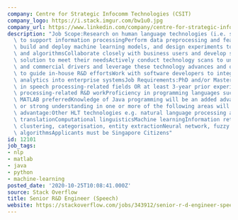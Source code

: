 ```yaml
---
company: Centre for Strategic Infocomm Technologies (CSIT)
company_logo: https://i.stack.imgur.com/bw1u0.jpg
company_url: https://www.linkedin.com/company/centre-for-strategic-infocomm-technologies
description: "Job Scope:Research on human language technologies (i.e. speech processing)\
  \ to support information processingPerform data preprocessing and feature engineering,\
  \ build and deploy machine learning models, and design experiments to evaluate techniques\
  \ and algorithmsCollaborate closely with business users and develop speech analytics\
  \ solution to meet their needsActively conduct technology scans to understand technical\
  \ and commercial drivers and leverage these technology advances and opportunities\
  \ to guide in-house R&D effortsWork with software developers to integrate speech\
  \ analytics into enterprise systemsJob Requirements:PhD and/or Master\u2019s degree\
  \ in speech processing-related fields OR at least 3-year prior experience in speech\
  \ processing-related R&D workProficiency in programming languages such as Python,\
  \ MATLAB preferredKnowledge of Java programming will be an added advantageExperience\
  \ or strong understanding in one or more of the following areas will be an added\
  \ advantage:Other HLT technologies e.g. natural language processing and machine\
  \ translationComputational linguisticsMachine learningInformation retrievalData\
  \ clustering, categorisation, entity extractionNeural network, fuzzy logic, evolutionary\
  \ algorithmsApplicants must be Singapore Citizens"
id: 12101
job_tags:
- nlp
- matlab
- java
- python
- machine-learning
posted_date: '2020-10-25T10:08:41.000Z'
source: Stack Overflow
title: Senior R&D Engineer (Speech)
website: https://stackoverflow.com/jobs/343912/senior-r-d-engineer-speech-centre-for-strategic-infocomm
---
```

